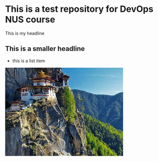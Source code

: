 # This is a test repository for DevOps NUS course

This is my headline

## This is a smaller headline 
* this is a list item

![](bh.jpg)
